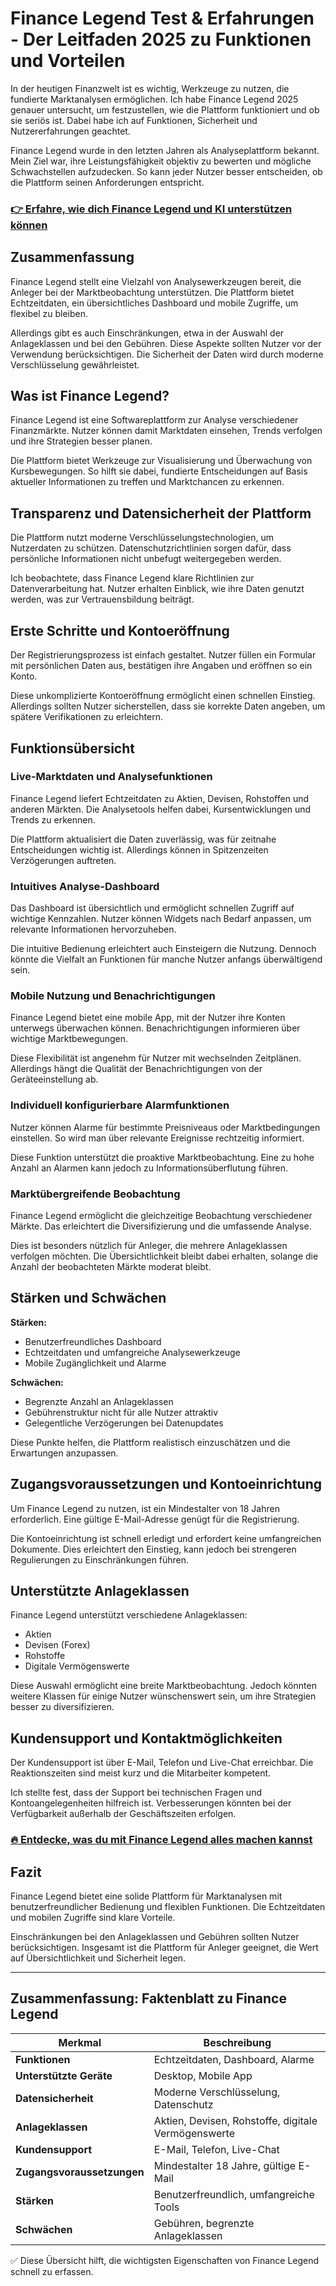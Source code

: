 # Finance Legend Test & Erfahrungen - Der Leitfaden 2025 zu Funktionen und Vorteilen
   
In der heutigen Finanzwelt ist es wichtig, Werkzeuge zu nutzen, die fundierte Marktanalysen ermöglichen. Ich habe Finance Legend 2025 genauer untersucht, um festzustellen, wie die Plattform funktioniert und ob sie seriös ist. Dabei habe ich auf Funktionen, Sicherheit und Nutzererfahrungen geachtet.

Finance Legend wurde in den letzten Jahren als Analyseplattform bekannt. Mein Ziel war, ihre Leistungsfähigkeit objektiv zu bewerten und mögliche Schwachstellen aufzudecken. So kann jeder Nutzer besser entscheiden, ob die Plattform seinen Anforderungen entspricht.

### [👉 Erfahre, wie dich Finance Legend und KI unterstützen können](https://tinyurl.com/2xwu8jz4)
## Zusammenfassung  
Finance Legend stellt eine Vielzahl von Analysewerkzeugen bereit, die Anleger bei der Marktbeobachtung unterstützen. Die Plattform bietet Echtzeitdaten, ein übersichtliches Dashboard und mobile Zugriffe, um flexibel zu bleiben.

Allerdings gibt es auch Einschränkungen, etwa in der Auswahl der Anlageklassen und bei den Gebühren. Diese Aspekte sollten Nutzer vor der Verwendung berücksichtigen. Die Sicherheit der Daten wird durch moderne Verschlüsselung gewährleistet.

## Was ist Finance Legend?  
Finance Legend ist eine Softwareplattform zur Analyse verschiedener Finanzmärkte. Nutzer können damit Marktdaten einsehen, Trends verfolgen und ihre Strategien besser planen.

Die Plattform bietet Werkzeuge zur Visualisierung und Überwachung von Kursbewegungen. So hilft sie dabei, fundierte Entscheidungen auf Basis aktueller Informationen zu treffen und Marktchancen zu erkennen.

## Transparenz und Datensicherheit der Plattform  
Die Plattform nutzt moderne Verschlüsselungstechnologien, um Nutzerdaten zu schützen. Datenschutzrichtlinien sorgen dafür, dass persönliche Informationen nicht unbefugt weitergegeben werden.

Ich beobachtete, dass Finance Legend klare Richtlinien zur Datenverarbeitung hat. Nutzer erhalten Einblick, wie ihre Daten genutzt werden, was zur Vertrauensbildung beiträgt.

## Erste Schritte und Kontoeröffnung  
Der Registrierungsprozess ist einfach gestaltet. Nutzer füllen ein Formular mit persönlichen Daten aus, bestätigen ihre Angaben und eröffnen so ein Konto.

Diese unkomplizierte Kontoeröffnung ermöglicht einen schnellen Einstieg. Allerdings sollten Nutzer sicherstellen, dass sie korrekte Daten angeben, um spätere Verifikationen zu erleichtern.

## Funktionsübersicht  
### Live-Marktdaten und Analysefunktionen  
Finance Legend liefert Echtzeitdaten zu Aktien, Devisen, Rohstoffen und anderen Märkten. Die Analysetools helfen dabei, Kursentwicklungen und Trends zu erkennen.

Die Plattform aktualisiert die Daten zuverlässig, was für zeitnahe Entscheidungen wichtig ist. Allerdings können in Spitzenzeiten Verzögerungen auftreten.

### Intuitives Analyse-Dashboard  
Das Dashboard ist übersichtlich und ermöglicht schnellen Zugriff auf wichtige Kennzahlen. Nutzer können Widgets nach Bedarf anpassen, um relevante Informationen hervorzuheben.

Die intuitive Bedienung erleichtert auch Einsteigern die Nutzung. Dennoch könnte die Vielfalt an Funktionen für manche Nutzer anfangs überwältigend sein.

### Mobile Nutzung und Benachrichtigungen  
Finance Legend bietet eine mobile App, mit der Nutzer ihre Konten unterwegs überwachen können. Benachrichtigungen informieren über wichtige Marktbewegungen.

Diese Flexibilität ist angenehm für Nutzer mit wechselnden Zeitplänen. Allerdings hängt die Qualität der Benachrichtigungen von der Geräteeinstellung ab.

### Individuell konfigurierbare Alarmfunktionen  
Nutzer können Alarme für bestimmte Preisniveaus oder Marktbedingungen einstellen. So wird man über relevante Ereignisse rechtzeitig informiert.

Diese Funktion unterstützt die proaktive Marktbeobachtung. Eine zu hohe Anzahl an Alarmen kann jedoch zu Informationsüberflutung führen.

### Marktübergreifende Beobachtung  
Finance Legend ermöglicht die gleichzeitige Beobachtung verschiedener Märkte. Das erleichtert die Diversifizierung und die umfassende Analyse.

Dies ist besonders nützlich für Anleger, die mehrere Anlageklassen verfolgen möchten. Die Übersichtlichkeit bleibt dabei erhalten, solange die Anzahl der beobachteten Märkte moderat bleibt.

## Stärken und Schwächen  
**Stärken:**  
- Benutzerfreundliches Dashboard  
- Echtzeitdaten und umfangreiche Analysewerkzeuge  
- Mobile Zugänglichkeit und Alarme  

**Schwächen:**  
- Begrenzte Anzahl an Anlageklassen  
- Gebührenstruktur nicht für alle Nutzer attraktiv  
- Gelegentliche Verzögerungen bei Datenupdates  

Diese Punkte helfen, die Plattform realistisch einzuschätzen und die Erwartungen anzupassen.

## Zugangsvoraussetzungen und Kontoeinrichtung  
Um Finance Legend zu nutzen, ist ein Mindestalter von 18 Jahren erforderlich. Eine gültige E-Mail-Adresse genügt für die Registrierung.

Die Kontoeinrichtung ist schnell erledigt und erfordert keine umfangreichen Dokumente. Dies erleichtert den Einstieg, kann jedoch bei strengeren Regulierungen zu Einschränkungen führen.

## Unterstützte Anlageklassen  
Finance Legend unterstützt verschiedene Anlageklassen:  
- Aktien  
- Devisen (Forex)  
- Rohstoffe  
- Digitale Vermögenswerte  

Diese Auswahl ermöglicht eine breite Marktbeobachtung. Jedoch könnten weitere Klassen für einige Nutzer wünschenswert sein, um ihre Strategien besser zu diversifizieren.

## Kundensupport und Kontaktmöglichkeiten  
Der Kundensupport ist über E-Mail, Telefon und Live-Chat erreichbar. Die Reaktionszeiten sind meist kurz und die Mitarbeiter kompetent.

Ich stellte fest, dass der Support bei technischen Fragen und Kontoangelegenheiten hilfreich ist. Verbesserungen könnten bei der Verfügbarkeit außerhalb der Geschäftszeiten erfolgen.

### [🔥 Entdecke, was du mit Finance Legend alles machen kannst](https://tinyurl.com/2xwu8jz4)
## Fazit  
Finance Legend bietet eine solide Plattform für Marktanalysen mit benutzerfreundlicher Bedienung und flexiblen Funktionen. Die Echtzeitdaten und mobilen Zugriffe sind klare Vorteile.

Einschränkungen bei den Anlageklassen und Gebühren sollten Nutzer berücksichtigen. Insgesamt ist die Plattform für Anleger geeignet, die Wert auf Übersichtlichkeit und Sicherheit legen.

---

## Zusammenfassung: Faktenblatt zu Finance Legend  

| Merkmal                       | Beschreibung                            |  
|------------------------------|---------------------------------------|  
| **Funktionen**               | Echtzeitdaten, Dashboard, Alarme      |  
| **Unterstützte Geräte**      | Desktop, Mobile App                    |  
| **Datensicherheit**          | Moderne Verschlüsselung, Datenschutz  |  
| **Anlageklassen**            | Aktien, Devisen, Rohstoffe, digitale Vermögenswerte |  
| **Kundensupport**            | E-Mail, Telefon, Live-Chat             |  
| **Zugangsvoraussetzungen**   | Mindestalter 18 Jahre, gültige E-Mail |  
| **Stärken**                  | Benutzerfreundlich, umfangreiche Tools |  
| **Schwächen**                | Gebühren, begrenzte Anlageklassen     |  

✅ Diese Übersicht hilft, die wichtigsten Eigenschaften von Finance Legend schnell zu erfassen.